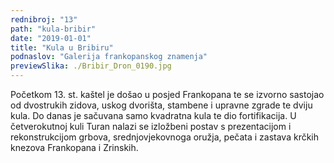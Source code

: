 ```yaml
---
rednibroj: "13"
path: "kula-bribir"
date: "2019-01-01"
title: "Kula u Bribiru"
podnaslov: "Galerija frankopanskog znamenja"
previewSlika: ./Bribir_Dron_0190.jpg
---
```


Početkom 13. st. kaštel je došao u posjed Frankopana te se izvorno sastojao od dvostrukih zidova, uskog dvorišta, stambene i upravne zgrade te dviju kula. Do danas je sačuvana samo kvadratna kula te dio fortifikacija. U četverokutnoj kuli Turan nalazi se izložbeni postav s prezentacijom i rekonstrukcijom grbova, srednjovjekovnoga oružja, pečata i zastava krčkih knezova Frankopana i Zrinskih.